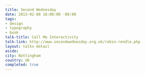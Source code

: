 ```yaml
---
title: Second Wednesday
date: 2013-02-08 16:00:00 -08:00
tags:
- design
- typography
- book
talk-title: Call Me Interactivity
talk-link: http://www.secondwednesday.org.uk/robin-rendle.php
layout: talks-detail
aside: 
city: Nottingham
country: UK
completed: true
---
```


